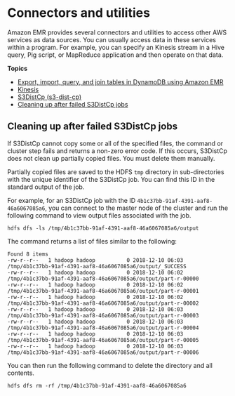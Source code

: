 # Connectors and utilities<a name="emr-connectors"></a>

Amazon EMR provides several connectors and utilities to access other AWS services as data sources\. You can usually access data in these services within a program\. For example, you can specify an Kinesis stream in a Hive query, Pig script, or MapReduce application and then operate on that data\.

**Topics**
+ [Export, import, query, and join tables in DynamoDB using Amazon EMR](EMRforDynamoDB.md)
+ [Kinesis](emr-kinesis.md)
+ [S3DistCp \(s3\-dist\-cp\)](UsingEMR_s3distcp.md)
+ [Cleaning up after failed S3DistCp jobs](#s3distcp-cleanup)

## Cleaning up after failed S3DistCp jobs<a name="s3distcp-cleanup"></a>

If S3DistCp cannot copy some or all of the specified files, the command or cluster step fails and returns a non\-zero error code\. If this occurs, S3DistCp does not clean up partially copied files\. You must delete them manually\.

Partially copied files are saved to the HDFS `tmp` directory in sub\-directories with the unique identifier of the S3DistCp job\. You can find this ID in the standard output of the job\.

For example, for an S3DistCp job with the ID `4b1c37bb-91af-4391-aaf8-46a6067085a6`, you can connect to the master node of the cluster and run the following command to view output files associated with the job\.

```
hdfs dfs -ls /tmp/4b1c37bb-91af-4391-aaf8-46a6067085a6/output
```

The command returns a list of files similar to the following:

```
Found 8 items
-rw-r--r--   1 hadoop hadoop          0 2018-12-10 06:03 /tmp/4b1c37bb-91af-4391-aaf8-46a6067085a6/output/_SUCCESS
-rw-r--r--   1 hadoop hadoop          0 2018-12-10 06:02 /tmp/4b1c37bb-91af-4391-aaf8-46a6067085a6/output/part-r-00000
-rw-r--r--   1 hadoop hadoop          0 2018-12-10 06:02 /tmp/4b1c37bb-91af-4391-aaf8-46a6067085a6/output/part-r-00001
-rw-r--r--   1 hadoop hadoop          0 2018-12-10 06:02 /tmp/4b1c37bb-91af-4391-aaf8-46a6067085a6/output/part-r-00002
-rw-r--r--   1 hadoop hadoop          0 2018-12-10 06:03 /tmp/4b1c37bb-91af-4391-aaf8-46a6067085a6/output/part-r-00003
-rw-r--r--   1 hadoop hadoop          0 2018-12-10 06:03 /tmp/4b1c37bb-91af-4391-aaf8-46a6067085a6/output/part-r-00004
-rw-r--r--   1 hadoop hadoop          0 2018-12-10 06:03 /tmp/4b1c37bb-91af-4391-aaf8-46a6067085a6/output/part-r-00005
-rw-r--r--   1 hadoop hadoop          0 2018-12-10 06:03 /tmp/4b1c37bb-91af-4391-aaf8-46a6067085a6/output/part-r-00006
```

You can then run the following command to delete the directory and all contents\.

```
hdfs dfs rm -rf /tmp/4b1c37bb-91af-4391-aaf8-46a6067085a6
```